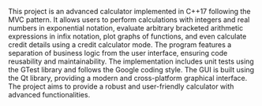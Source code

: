 This project is an advanced calculator implemented in C++17 following the MVC pattern. It allows users to perform calculations with integers and real numbers in exponential notation, evaluate arbitrary bracketed arithmetic expressions in infix notation, plot graphs of functions, and even calculate credit details using a credit calculator mode. The program features a separation of business logic from the user interface, ensuring code reusability and maintainability. The implementation includes unit tests using the GTest library and follows the Google coding style. The GUI is built using the Qt library, providing a modern and cross-platform graphical interface. The project aims to provide a robust and user-friendly calculator with advanced functionalities.
